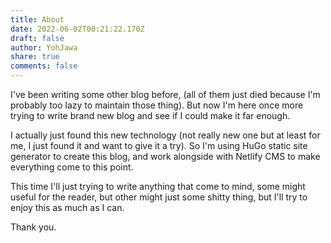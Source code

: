 ```yaml
---
title: About
date: 2022-06-02T00:21:22.170Z
draft: false
author: YohJawa
share: true
comments: false
---
```

I've been writing some other blog before, (all of them just died because I'm probably too lazy to maintain those thing). But now I'm here once more trying to write brand new blog and see if I could make it far enough.

I actually just found this new technology (not really new one but at least for me, I just found it and want to give it a try). So I'm using HuGo static site generator to create this blog, and work alongside with Netlify CMS to make everything come to this point.

This time I'll just trying to write anything that come to mind, some might useful for the reader, but other might just some shitty thing, but I'll try to enjoy this as much as I can.

Thank you.
